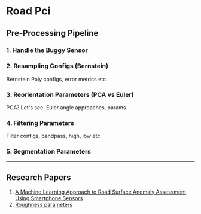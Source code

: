 # Road Pci

## Pre-Processing Pipeline

### 1. Handle the Buggy Sensor

### 2. Resampling Configs (Bernstein)
Bernstein Poly configs, error metrics etc
### 3. Reorientation Parameters (PCA vs Euler)
PCA? Let's see.
Euler angle approaches, params. 
### 4. Filtering Parameters
Filter configs, bandpass, high, low etc

### 5. Segmentation Parameters
---------------------------------------
## Research Papers
1. [A Machine Learning Approach to Road Surface Anomaly Assessment Using Smartphone Sensors](https://ieeexplore.ieee.org/document/8896015)
2. [Roughness parameters](https://www.researchgate.net/publication/255857862_Roughness_parameters)

